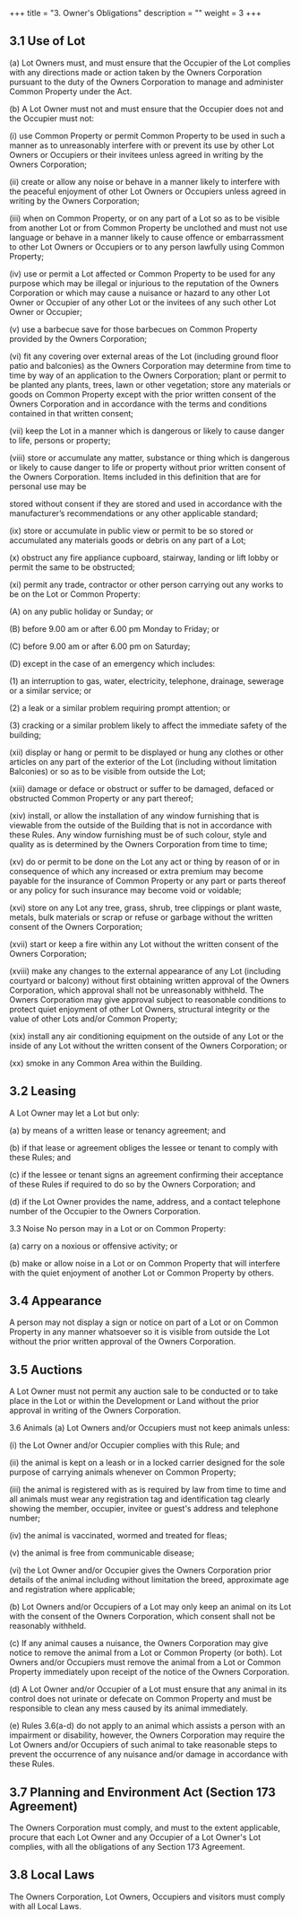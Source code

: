 +++
title = "3. Owner's Obligations"
description = ""
weight = 3
+++


## 3.1	Use of Lot

(a)	Lot Owners must, and must ensure that the Occupier of the Lot complies with any directions made or action taken by the Owners Corporation pursuant to the duty of the Owners Corporation to manage and administer Common Property under the Act.

(b)	A Lot Owner must not and must ensure that the Occupier does not and the Occupier must not:

(i)	use Common Property or permit Common Property to be used in such a manner as to unreasonably interfere with or prevent its use by other Lot Owners or Occupiers or their invitees unless agreed in writing by the Owners Corporation;

(ii)	create or allow any noise or behave in a manner likely to interfere with the peaceful enjoyment of other Lot Owners or Occupiers unless agreed in writing by the Owners Corporation;

(iii)	when on Common Property, or on any part of a Lot so as to be visible from another Lot or from Common Property be unclothed and must not use language or behave in a manner likely to cause offence or embarrassment to other Lot Owners or Occupiers or to any person lawfully using Common Property;

(iv)	use or permit a Lot affected or Common Property to be used for any purpose which may be illegal or injurious to the reputation of the Owners Corporation or which may cause a nuisance or hazard to any other Lot Owner or Occupier of any other Lot or the invitees of any such other Lot Owner or Occupier;

(v)	use a barbecue save for those barbecues on Common Property provided by the Owners Corporation;

(vi)	fit any covering over external areas of the Lot (including ground floor patio and balconies) as the Owners Corporation may determine from time to time by way of an application to the Owners Corporation; plant or permit to be planted any plants, trees, lawn or other vegetation; store any materials or goods on Common Property except with the prior written consent of the Owners Corporation and in accordance with the terms and conditions contained in that written consent;

(vii)	keep the Lot in a manner which is dangerous or likely to cause danger to life, persons or property;

(viii)	store or accumulate any matter, substance or thing which is dangerous or likely to cause danger to life or property without prior written consent of the Owners Corporation. Items included in this definition that are for personal use may be
 
stored without consent if they are stored and used in accordance with the manufacturer’s recommendations or any other applicable standard;

(ix)	store or accumulate in public view or permit to be so stored or accumulated any materials goods or debris on any part of a Lot;

(x)	obstruct any fire appliance cupboard, stairway, landing or lift lobby or permit the same to be obstructed;

(xi)	permit any trade, contractor or other person carrying out any works to be on the Lot or Common Property:

(A)	on any public holiday or Sunday; or

(B)	before 9.00 am or after 6.00 pm Monday to Friday; or

(C)	before 9.00 am or after 6.00 pm on Saturday;

(D)	except in the case of an emergency which includes:

(1)	an interruption to gas, water, electricity, telephone, drainage, sewerage or a similar service; or

(2)	a leak or a similar problem requiring prompt attention; or

(3)	cracking or a similar problem likely to affect the immediate safety of the building;

(xii)	display or hang or permit to be displayed or hung any clothes or other articles on any part of the exterior of the Lot (including without limitation Balconies) or so as to be visible from outside the Lot;

(xiii)	damage or deface or obstruct or suffer to be damaged, defaced or obstructed Common Property or any part thereof;

(xiv)	install, or allow the installation of any window furnishing that is viewable from the outside of the Building that is not in accordance with these Rules. Any window furnishing must be of such colour, style and quality as is determined by the Owners Corporation from time to time;

(xv)	do or permit to be done on the Lot any act or thing by reason of or in consequence of which any increased or extra premium may become payable for the insurance of Common Property or any part or parts thereof or any policy for such insurance may become void or voidable;

(xvi)	store on any Lot any tree, grass, shrub, tree clippings or plant waste, metals, bulk materials or scrap or refuse or garbage without the written consent of the Owners Corporation;

(xvii)	start or keep a fire within any Lot without the written consent of the Owners Corporation;

(xviii)	make any changes to the external appearance of any Lot (including courtyard or balcony) without first obtaining written approval of the Owners Corporation, which approval shall not be unreasonably withheld. The Owners Corporation may give approval subject to reasonable conditions to protect quiet enjoyment of other Lot Owners, structural integrity or the value of other Lots and/or Common Property;

(xix)	install any air conditioning equipment on the outside of any Lot or the inside of any Lot without the written consent of the Owners Corporation; or

(xx)	smoke in any Common Area within the Building.
 
## 3.2	Leasing
A Lot Owner may let a Lot but only:

(a)	by means of a written lease or tenancy agreement; and

(b)	if that lease or agreement obliges the lessee or tenant to comply with these Rules; and

(c)	if the lessee or tenant signs an agreement confirming their acceptance of these Rules if required to do so by the Owners Corporation; and

(d)	if the Lot Owner provides the name, address, and a contact telephone number of the Occupier to the Owners Corporation.

3.3	Noise
No person may in a Lot or on Common Property:

(a)	carry on a noxious or offensive activity; or

(b)	make or allow noise in a Lot or on Common Property that will interfere with the quiet enjoyment of another Lot or Common Property by others.

## 3.4	Appearance
A person may not display a sign or notice on part of a Lot or on Common Property in any manner whatsoever so it is visible from outside the Lot without the prior written approval of the Owners Corporation.

## 3.5	Auctions
A Lot Owner must not permit any auction sale to be conducted or to take place in the Lot or within the Development or Land without the prior approval in writing of the Owners Corporation.

3.6	Animals
(a)	Lot Owners and/or Occupiers must not keep animals unless:

(i)	the Lot Owner and/or Occupier complies with this Rule; and

(ii)	the animal is kept on a leash or in a locked carrier designed for the sole purpose of carrying animals whenever on Common Property;

(iii)	the animal is registered with as is required by law from time to time and all animals must wear any registration tag and identification tag clearly showing the member, occupier, invitee or guest's address and telephone number;

(iv)	the animal is vaccinated, wormed and treated for fleas;

(v)	the animal is free from communicable disease;

(vi)	the Lot Owner and/or Occupier gives the Owners Corporation prior details of the animal including without limitation the breed, approximate age and registration where applicable;

(b)	Lot Owners and/or Occupiers of a Lot may only keep an animal on its Lot with the consent of the Owners Corporation, which consent shall not be reasonably withheld.

(c)	If any animal causes a nuisance, the Owners Corporation may give notice to remove the animal from a Lot or Common Property (or both). Lot Owners and/or Occupiers must remove the animal from a Lot or Common Property immediately upon receipt of the notice of the Owners Corporation.
 
(d)	A Lot Owner and/or Occupier of a Lot must ensure that any animal in its control does not urinate or defecate on Common Property and must be responsible to clean any mess caused by its animal immediately.

(e)	Rules 3.6(a-d) do not apply to an animal which assists a person with an impairment or disability, however, the Owners Corporation may require the Lot Owners and/or Occupiers of such animal to take reasonable steps to prevent the occurrence of any nuisance and/or damage in accordance with these Rules.

## 3.7	Planning and Environment Act (Section 173 Agreement)
The Owners Corporation must comply, and must to the extent applicable, procure that each Lot Owner and any Occupier of a Lot Owner's Lot complies, with all the obligations of any Section 173 Agreement.

## 3.8	Local Laws
The Owners Corporation, Lot Owners, Occupiers and visitors must comply with all Local Laws.
